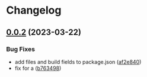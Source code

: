 # Changelog

## [0.0.2](https://github.com/ma-efremoff/my-test-repo/compare/a-v0.0.1...a-v0.0.2) (2023-03-22)


### Bug Fixes

* add files and build fields to package.json ([af2e840](https://github.com/ma-efremoff/my-test-repo/commit/af2e8405ab8637990d8a744a2a724ad8e4ba4516))
* fix for a ([b763498](https://github.com/ma-efremoff/my-test-repo/commit/b7634985a37c522513e845aee4259b8d27468b35))
